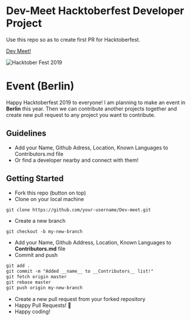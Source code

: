 # Dev-Meet Hacktoberfest Developer Project

Use this repo so as to create first PR for Hacktoberfest.

[Dev Meet!](https://dev-meet.github.io/Dev-meet/)

![Hacktober Fest 2019](https://github.com/Dev-meet/Dev-meet/blob/master/hacktoberfest-2019.png)


# Event (Berlin)
Happy Hacktoberfest 2019 to everyone! 
I am planning to make an event in **Berlin** this year. Then we can contribute another projects together and create new pull request to any project you want to contribute.


## Guidelines

- Add your Name, Github Adress, Location, Known Languages to Contributors.md file 
- Or find a developer nearby and connect with them!

## Getting Started

- Fork this repo (button on top)
- Clone on your local machine

```terminal
git clone https://github.com/your-username/Dev-meet.git
```

- Create a new branch

```markdown
git checkout -b my-new-branch
```
- Add your Name, Github Address, Location, Known Languages to __Contributors.md__ file
- Commit and push

```markdown
git add .
git commit -m "Added __name__ to __Contributors__ list!"
git fetch origin master
git rebase master
git push origin my-new-branch
```

- Create a new pull request from your forked repository
- Happy Pull Requests! 🎃
- Happy coding!
